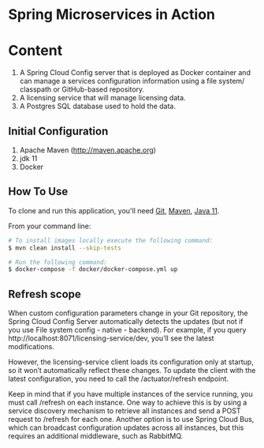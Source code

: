 # Spring Microservices in Action

# Content

1. A Spring Cloud Config server that is deployed as Docker container and can manage a services configuration 
information using a file system/ classpath or GitHub-based repository.
2. A licensing service that will manage licensing data.
3. A Postgres SQL database used to hold the data.

## Initial Configuration
1. Apache Maven (http://maven.apache.org)
2. jdk 11
3. Docker

## How To Use

To clone and run this application, you'll need [Git](https://git-scm.com), [Maven](https://maven.apache.org/), 
[Java 11](https://www.oracle.com/technetwork/java/javase/downloads/jdk11-downloads-5066655.html). 

From your command line:

```bash
# To install images locally execute the following command:
$ mvn clean install --skip-tests

# Run the following command: 
$ docker-compose -f docker/docker-compose.yml up
```

## Refresh scope
When custom configuration parameters change in your Git repository, the Spring Cloud Config Server automatically detects 
the updates (but not if you use File system config - native - backend). For example, if you query http://localhost:8071/licensing-service/dev, 
you’ll see the latest modifications. 

However, the licensing-service client loads its configuration only at startup, so it won’t automatically reflect these 
changes. To update the client with the latest configuration, you need to call the /actuator/refresh endpoint.

Keep in mind that if you have multiple instances of the service running, you must call /refresh on each instance. 
One way to achieve this is by using a service discovery mechanism to retrieve all instances and send a POST request 
to /refresh for each one. Another option is to use Spring Cloud Bus, which can broadcast configuration updates across all 
instances, but this requires an additional middleware, such as RabbitMQ.